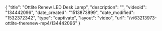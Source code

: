 {
    "title": "Ottlite Renew LED Desk Lamp",
    "description": "",
    "videoid": "134442096",
    "date_created": "1513873899",
    "date_modified": "1532372342",
    "type": "captivate",
    "layout": "video",
    "url": "\/v\/63213973-ottlite-therenew-mp4\/134442096"
}